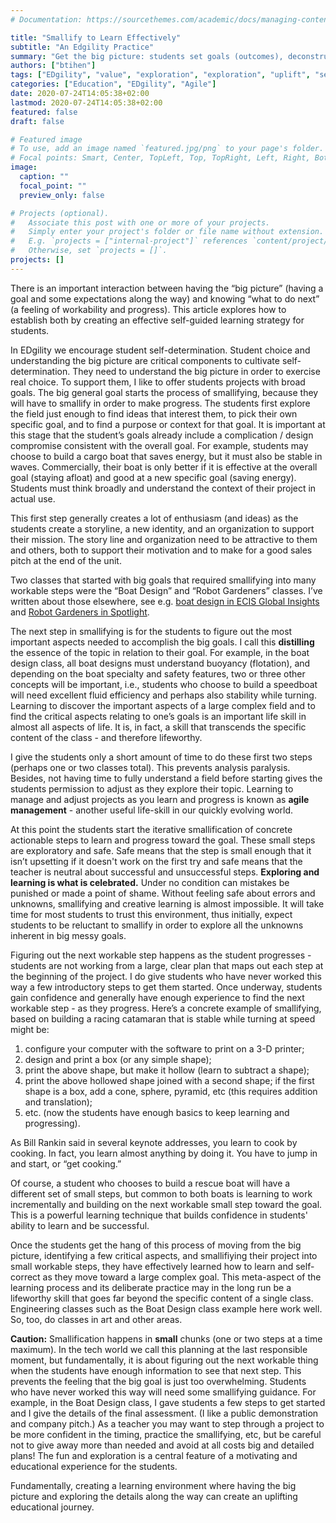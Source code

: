 ```yaml
---
# Documentation: https://sourcethemes.com/academic/docs/managing-content/

title: "Smallify to Learn Effectively"
subtitle: "An Edgility Practice"
summary: "Get the big picture: students set goals (outcomes), deconstruct (find the most important (3-5) aspects / skills related to the goal), and then smallify (learn to find the next small step that builds on what’s already done), and finally, learn through deliberate practice (self-correcting as they progress)."
authors: ["btihen"]
tags: ["EDgility", "value", "exploration", "exploration", "uplift", "self-motivation", "Student Choice"]
categories: ["Education", "EDgility", "Agile"]
date: 2020-07-24T14:05:38+02:00
lastmod: 2020-07-24T14:05:38+02:00
featured: false
draft: false

# Featured image
# To use, add an image named `featured.jpg/png` to your page's folder.
# Focal points: Smart, Center, TopLeft, Top, TopRight, Left, Right, BottomLeft, Bottom, BottomRight.
image:
  caption: ""
  focal_point: ""
  preview_only: false

# Projects (optional).
#   Associate this post with one or more of your projects.
#   Simply enter your project's folder or file name without extension.
#   E.g. `projects = ["internal-project"]` references `content/project/deep-learning/index.md`.
#   Otherwise, set `projects = []`.
projects: []
---
```

There is an important interaction between having the “big picture” (having a goal and some expectations along the way) and knowing “what to do next” (a feeling of workability and progress). This article explores how to establish both by creating an effective self-guided learning strategy for students.

In EDgility we encourage student self-determination. Student choice and understanding the big picture are critical components to cultivate self-determination. They need to understand the big picture in order to exercise real choice. To support them, I like to offer students projects with broad goals. The big general goal starts the process of smallifying, because they will have to smallify in order to make progress. The students first explore the field just enough to find ideas that interest them, to pick their own specific goal, and to find a purpose or context for that goal.  It is important at this stage that the student’s goals already include a complication / design compromise consistent with the overall goal. For example, students may choose to build a cargo boat that saves energy, but it must also be stable in waves. Commercially, their boat is only better if it is effective at the overall goal (staying afloat) and good at a new specific goal (saving energy). Students must think broadly and understand the context of their project in actual use.

This first step generally creates a lot of enthusiasm (and ideas) as the students create a storyline, a new identity, and an organization to support their mission. The story line and organization need to be attractive to them and others, both to support their motivation and to make for a good sales pitch at the end of the unit.

Two classes that started with big goals that required smallifying into many workable steps were the “Boat Design” and “Robot Gardeners” classes.  I’ve written about those elsewhere, see e.g. [boat design in ECIS Global Insights](/publication/ecis_designed_to_float_your_boat_article/) and [Robot Gardeners in Spotlight](/publication/las_spotlight_robot_gardener/).

The next step in smallifying is for the students to figure out the most important aspects needed to accomplish the big goals. I call this **distilling** the essence of the topic in relation to their goal. For example, in the boat design class, all boat designs must understand buoyancy (flotation), and depending on the boat specialty and safety features, two or three other concepts will be important, i.e., students who choose to build a speedboat will need excellent fluid efficiency and perhaps also stability while turning. Learning to discover the important aspects of a large complex field and to find the critical aspects relating to one’s goals is an important life skill in almost all aspects of life. It is, in fact, a skill that transcends the specific content of the class - and therefore lifeworthy.

I give the students only a short amount of time to do these first two steps (perhaps one or two classes total). This prevents analysis paralysis. Besides, not having time to fully understand a field before starting gives the students permission to adjust as they explore their topic. Learning to manage and adjust projects as you learn and progress is known as **agile management** - another useful life-skill in our quickly evolving world.

At this point the students start the iterative smallification of concrete actionable steps to learn and progress toward the goal. These small steps are exploratory and safe. Safe means that the step is small enough that it isn’t upsetting if it doesn't work on the first try and safe means that the teacher is neutral about successful and unsuccessful steps. **Exploring and learning is what is celebrated.** Under no condition can mistakes be punished or made a point of shame. Without feeling safe about errors and unknowns, smallifying and creative learning is almost impossible. It will take time for most students to trust this environment, thus initially, expect students to be reluctant to smallify in order to explore all the unknowns inherent in big messy goals.

Figuring out the next workable step happens as the student progresses - students are not working from a large, clear plan that maps out each step at the beginning of the project. I do give students who have never worked this way a few introductory steps to get them started.  Once underway, students gain confidence and generally have enough experience to find the next workable step - as they progress. Here’s a concrete example of smallifying, based on building a racing catamaran that is stable while turning at speed might be:

1. configure your computer with the software to print on a 3-D printer;
2. design and print a box (or any simple shape);
3. print the above shape, but make it hollow (learn to subtract a shape);
4. print the above hollowed shape joined with a second shape; if the first shape is a box, add a cone, sphere, pyramid, etc (this requires addition and translation);
5. etc. (now the students have enough basics to keep learning and progressing).

As Bill Rankin said in several keynote addresses, you learn to cook by cooking. In fact, you learn almost anything by doing it. You have to jump in and start, or “get cooking.”

Of course, a student who chooses to build a rescue boat will have a different set of small steps, but common to both boats is learning to work incrementally and building on the next workable small step toward the goal. This is a powerful learning technique that builds confidence in students' ability to learn and be successful.

Once the students get the hang of this process of moving from the big picture, identifying a few critical aspects, and smallifiying their project into small workable steps, they have effectively learned how to learn and self-correct as they move toward a large complex goal. This meta-aspect of the learning process and its deliberate practice may in the long run be a lifeworthy skill that goes far beyond the specific content of a single class. Engineering classes such as the Boat Design class example here work well. So, too, do classes in art and other areas.

**Caution:** Smallification happens in **small** chunks (one or two steps at a time maximum). In the tech world we call this planning at the last responsible moment, but fundamentally, it is about figuring out the next workable thing when the students have enough information to see that next step. This prevents the feeling that the big goal is just too overwhelming. Students who have never worked this way will need some smallifying guidance. For example, in the Boat Design class, I gave students a few steps to get started and I give the details of the final assessment. (I like a public demonstration and company pitch.)  As a teacher you may want to step through a project to be more confident in the timing, practice the smallifying, etc, but be careful not to give away more than needed and avoid at all costs big and detailed plans! The fun and exploration is a central feature of a motivating and educational experience for the students.

Fundamentally, creating a learning environment where having the big picture and exploring the details along the way can create an uplifting educational journey.
